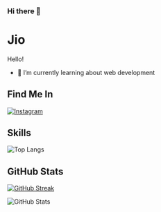 ### Hi there 👋

# Jio

Hello!

- 🌱 I’m currently learning about web development 

## Find Me In

[![Instagram](https://img.shields.io/badge/Instagram-000?style=for-the-badge&logo=instagram&logoColor)](https://www.instagram.com/gig.lis?utm_source=ig_web_button_share_sheet&igsh=OGQ5ZDc2ODk2ZA==)

## Skills

![Top Langs](https://github-readme-stats-git-masterrstaa-rickstaa.vercel.app/api/top-langs/?username=jiotajoia&layout=compact&bg_color=000&border_color=30A3DC&title_color=E94D5F&text_color=FFF)


## GitHub Stats

[![GitHub Streak](https://streak-stats.demolab.com/?user=jiotajoia&theme=bear&background=000&border=30A3DC&dates=FFF)](https://git.io/streak-stats)

![GitHub Stats](https://github-readme-stats.vercel.app/api?username=jiotajoia&theme=transparent&bg_color=000&border_color=30A3DC&show_icons=true&icon_color=30A3DC&title_color=E94D5F&text_color=FFF)

<!--
**jiotajoia/jiotajoia** is a ✨ _special_ ✨ repository because its `README.md` (this file) appears on your GitHub profile.

Here are some ideas to get you started:

- 🔭 I’m currently working on ...
- 🌱 I’m currently learning ...
- 👯 I’m looking to collaborate on ...
- 🤔 I’m looking for help with ...
- 💬 Ask me about ...
- 📫 How to reach me: ...
- 😄 Pronouns: ...
- ⚡ Fun fact: ...
-->
